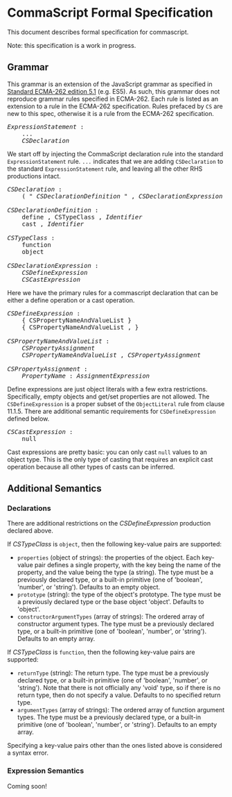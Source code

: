 CommaScript Formal Specification
================================

This document describes formal specification for commascript.

Note: this specification is a work in progress.

## Grammar

This grammar is an extension of the JavaScript grammar as specified in [Standard ECMA-262 edition 5.1](http://www.ecma-international.org/publications/standards/Ecma-262.htm) (e.g. ES5). As such, this grammar does not reproduce grammar rules specified in ECMA-262. Each rule is listed as an extension to a rule in the ECMA-262 specification. Rules prefaced by ```CS``` are new to this spec, otherwise it is a rule from the ECMA-262 specification.

<pre>
<em>ExpressionStatement</em> :
    ...
    <em>CSDeclaration</em>
</pre>
We start off by injecting the CommaScript declaration rule into the standard ```ExpressionStatement``` rule. ```...``` indicates that we are adding ```CSDeclaration``` to the standard ```ExpressionStatement``` rule, and leaving all the other RHS productions intact.

<pre>
<em>CSDeclaration</em> :
    ( " <em>CSDeclarationDefinition</em> " , <em>CSDeclarationExpression</em> )

<em>CSDeclarationDefinition</em> :
    define , CSTypeClass , <em>Identifier</em>
    cast , <em>Identifier</em>

<em>CSTypeClass</em> :
    function
    object

<em>CSDeclarationExpression</em> :
    <em>CSDefineExpression</em>
    <em>CSCastExpression</em>
</pre>
Here we have the primary rules for a commascript declaration that can be either a define operation or a cast operation.

<pre>
<em>CSDefineExpression</em> :
    { CSPropertyNameAndValueList }
    { CSPropertyNameAndValueList , }

<em>CSPropertyNameAndValueList</em> :
    <em>CSPropertyAssignment</em>
    <em>CSPropertyNameAndValueList</em> , <em>CSPropertyAssignment</em>

<em>CSPropertyAssignment</em> :
    <em>PropertyName</em> : <em>AssignmentExpression</em>
</pre>
Define expressions are just object literals with a few extra restrictions. Specifically, empty objects and get/set properties are not allowed. The ```CSDefineExpression``` is a proper subset of the ```ObjectLiteral``` rule from clause 11.1.5. There are additional semantic requirements for ```CSDefineExpression``` defined below.

<pre>
<em>CSCastExpression</em> :
    null
</pre>
Cast expressions are pretty basic: you can only cast ```null``` values to an object type. This is the only type of casting that requires an explicit cast operation because all other types of casts can be inferred.

## Additional Semantics

### Declarations

There are additional restrictions on the _CSDefineExpression_ production declared above.

If _CSTypeClass_ is ```object```, then the following key-value pairs are supported:

* ```properties``` (object of strings): the properties of the object. Each key-value pair defines a single property, with the key being the name of the property, and the value being the type (a string). The type must be a previously declared type, or a built-in primitive (one of 'boolean', 'number', or 'string'). Defaults to an empty object.
* ```prototype``` (string): the type of the object's prototype. The type must be a previously declared type or the base object 'object'. Defaults to 'object'.
* ```constructorArgumentTypes``` (array of strings): The ordered array of constructor argument types. The type must be a previously declared type, or a built-in primitive (one of 'boolean', 'number', or 'string'). Defaults to an empty array.

If _CSTypeClass_ is ```function```, then the following key-value pairs are supported:
* ```returnType``` (string): The return type. The type must be a previously declared type, or a built-in primitive (one of 'boolean', 'number', or 'string'). Note that there is not officially any 'void' type, so if there is no return type, then do not specify a value. Defaults to no specified return type.
* ```argumentTypes``` (array of strings): The ordered array of function argument types. The type must be a previously declared type, or a built-in primitive (one of 'boolean', 'number', or 'string'). Defaults to an empty array.

Specifying a key-value pairs other than the ones listed above is considered a syntax error.

### Expression Semantics

Coming soon!